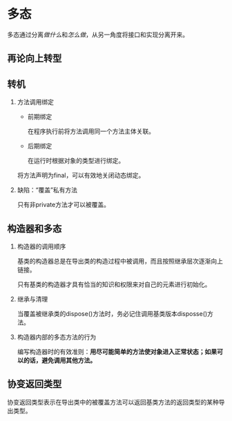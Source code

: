 # 多态

多态通过分离*做什么*和*怎么做*，从另一角度将接口和实现分离开来。

## 再论向上转型

## 转机

1. 方法调用绑定

    * 前期绑定

        在程序执行前将方法调用同一个方法主体关联。

    * 后期绑定

        在运行时根据对象的类型进行绑定。

    将方法声明为final，可以有效地关闭动态绑定。

2. 缺陷：“覆盖”私有方法

    只有非private方法才可以被覆盖。

## 构造器和多态

1. 构造器的调用顺序

    基类的构造器总是在导出类的构造过程中被调用，而且按照继承层次逐渐向上链接。

    只有基类的构造器才具有恰当的知识和权限来对自己的元素进行初始化。

2. 继承与清理

    当覆盖被继承类的dispose()方法时，务必记住调用基类版本disposse()方法。

3. 构造器内部的多态方法的行为

    编写构造器时的有效准则：**用尽可能简单的方法使对象进入正常状态；如果可以的话，避免调用其他方法。**

## 协变返回类型

协变返回类型表示在导出类中的被覆盖方法可以返回基类方法的返回类型的某种导出类型。

